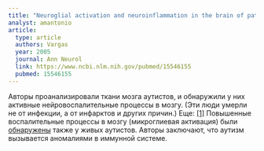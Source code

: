 ```yaml
---
title: "Neuroglial activation and neuroinflammation in the brain of patients with autism"
analyst: amantonio
article:
  type: article
  authors: Vargas
  year: 2005
  journal: Ann Neurol
  link: https://www.ncbi.nlm.nih.gov/pubmed/15546155
  pubmed: 15546155
---
```


Авторы проанализировали ткани мозга аутистов, и обнаружили у них активные нейровоспалительные процессы в мозгу. (Эти люди умерли не от инфекции, а от инфарктов и других причин.) Еще: [[1]](https://www.ncbi.nlm.nih.gov/pubmed/16151044)
Повышенные воспалительные процессы в мозгу (микроглиевая активация) были [обнаружены](https://www.ncbi.nlm.nih.gov/pubmed/23404112) также у живых аутистов. Авторы заключают, что аутизм вызывается аномалиями в иммунной системе.
